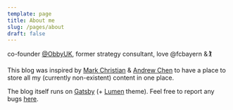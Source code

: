 ```yaml
---
template: page
title: About me
slug: /pages/about
draft: false
---
```

co-founder [@ObbyUK](https://obby.co.uk/), former strategy consultant, love @fcbayern &🏌️

This blog was inspired by [Mark Christian](https://writing.markchristian.org/2019/04/29/personal-web-sites/) & [Andrew Chen](https://andrewchen.co/professional-blogging/) to have a place to store all my (currently non-existent) content in one place.

The blog itself runs on [Gatsby](https://www.gatsbyjs.org/) (+ [Lumen](https://github.com/alxshelepenok/gatsby-starter-lumen) theme). Feel free to report any bugs [here](https://github.com/maxkufner/blog).
